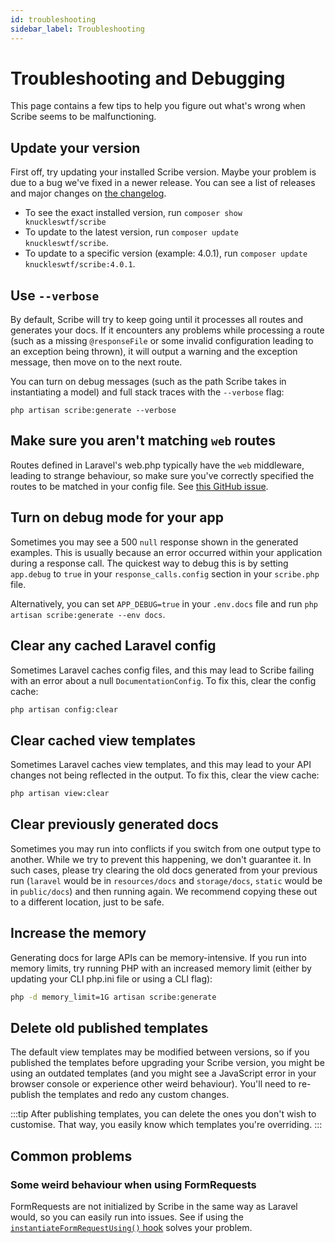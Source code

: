 ```yaml
---
id: troubleshooting
sidebar_label: Troubleshooting
---
```


# Troubleshooting and Debugging
This page contains a few tips to help you figure out what's wrong when Scribe seems to be malfunctioning.

## Update your version
First off, try updating your installed Scribe version. Maybe your problem is due to a bug we've fixed in a newer release. You can see a list of releases and major changes on [the changelog](https://github.com/knuckleswtf/scribe/blob/master/CHANGELOG.md).
- To see the exact installed version, run `composer show knuckleswtf/scribe`
- To update to the latest version, run `composer update knuckleswtf/scribe`.
- To update to a specific version (example: 4.0.1), run `composer update knuckleswtf/scribe:4.0.1`.

## Use `--verbose`
By default, Scribe will try to keep going until it processes all routes and generates your docs. If it encounters any problems while processing a route (such as a missing `@responseFile` or some invalid configuration leading to an exception being thrown), it will output a warning and the exception message, then move on to the next route.

You can turn on debug messages (such as the path Scribe takes in instantiating a model) and full stack traces with the `--verbose` flag:

```shell
php artisan scribe:generate --verbose
```

## Make sure you aren't matching `web` routes
Routes defined in Laravel's web.php typically have the `web` middleware, leading to strange behaviour, so make sure you've correctly specified the routes to be matched in your config file. See [this GitHub issue](https://github.com/knuckleswtf/scribe/issues/47).

## Turn on debug mode for your app
Sometimes you may see a 500 `null` response shown in the generated examples. This is usually because an error occurred within your application during a response call. The quickest way to debug this is by setting `app.debug` to `true` in your `response_calls.config` section in your `scribe.php` file.

Alternatively, you can set `APP_DEBUG=true` in your `.env.docs` file and run `php artisan scribe:generate --env docs`.

## Clear any cached Laravel config
Sometimes Laravel caches config files, and this may lead to Scribe failing with an error about a null `DocumentationConfig`. To fix this, clear the config cache:

```bash
php artisan config:clear
```

## Clear cached view templates
Sometimes Laravel caches view templates, and this may lead to your API changes not being reflected in the output. To fix this, clear the view cache:

```bash
php artisan view:clear
```

## Clear previously generated docs
Sometimes you may run into conflicts if you switch from one output type to another. While we try to prevent this happening, we don't guarantee it. In such cases, please try clearing the old docs generated from your previous run (`laravel` would be in `resources/docs` and `storage/docs`, `static` would be in `public/docs`) and then running again. We recommend copying these out to a different location, just to be safe.

## Increase the memory
Generating docs for large APIs can be memory-intensive. If you run into memory limits, try running PHP with an increased memory limit (either by updating your CLI php.ini file or using a CLI flag):

```bash
php -d memory_limit=1G artisan scribe:generate
```

## Delete old published templates
The default view templates may be modified between versions, so if you published the templates before upgrading your Scribe version, you might be using an outdated templates (and you might see a JavaScript error in your browser console or experience other weird behaviour). You'll need to re-publish the templates and redo any custom changes.

:::tip
After publishing templates, you can delete the ones you don't wish to customise. That way, you easily know which templates you're overriding.
:::

## Common problems
### Some weird behaviour when using FormRequests
FormRequests are not initialized by Scribe in the same way as Laravel would, so you can easily run into issues. See if using the [`instantiateFormRequestUsing()` hook](/laravel/hooks#instantiateformrequestusing) solves your problem.

